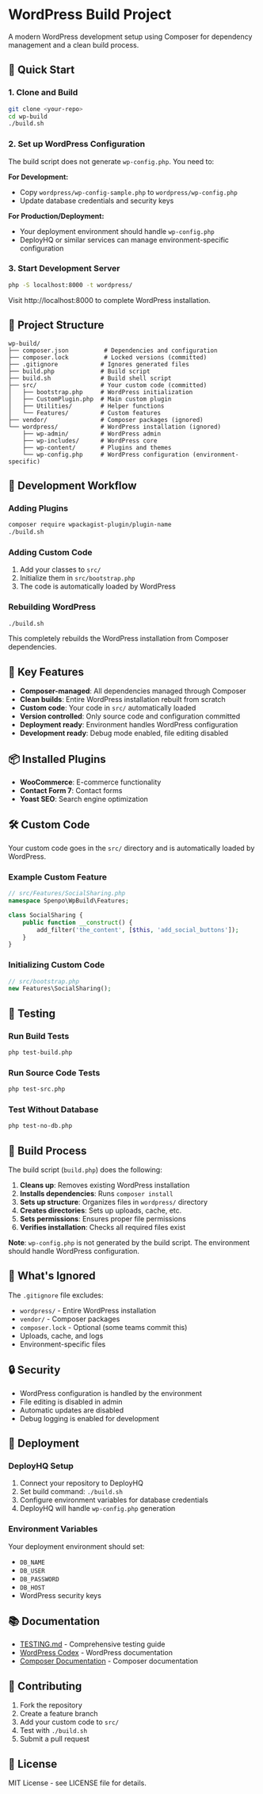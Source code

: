 # WordPress Build Project

A modern WordPress development setup using Composer for dependency management and a clean build process.

## 🚀 Quick Start

### 1. Clone and Build
```bash
git clone <your-repo>
cd wp-build
./build.sh
```

### 2. Set up WordPress Configuration
The build script does not generate `wp-config.php`. You need to:

**For Development:**
- Copy `wordpress/wp-config-sample.php` to `wordpress/wp-config.php`
- Update database credentials and security keys

**For Production/Deployment:**
- Your deployment environment should handle `wp-config.php`
- DeployHQ or similar services can manage environment-specific configuration

### 3. Start Development Server
```bash
php -S localhost:8000 -t wordpress/
```

Visit http://localhost:8000 to complete WordPress installation.

## 📁 Project Structure

```
wp-build/
├── composer.json          # Dependencies and configuration
├── composer.lock          # Locked versions (committed)
├── .gitignore            # Ignores generated files
├── build.php             # Build script
├── build.sh              # Build shell script
├── src/                  # Your custom code (committed)
│   ├── bootstrap.php     # WordPress initialization
│   ├── CustomPlugin.php  # Main custom plugin
│   ├── Utilities/        # Helper functions
│   └── Features/         # Custom features
├── vendor/               # Composer packages (ignored)
└── wordpress/            # WordPress installation (ignored)
    ├── wp-admin/         # WordPress admin
    ├── wp-includes/      # WordPress core
    ├── wp-content/       # Plugins and themes
    └── wp-config.php     # WordPress configuration (environment-specific)
```

## 🔧 Development Workflow

### Adding Plugins
```bash
composer require wpackagist-plugin/plugin-name
./build.sh
```

### Adding Custom Code
1. Add your classes to `src/`
2. Initialize them in `src/bootstrap.php`
3. The code is automatically loaded by WordPress

### Rebuilding WordPress
```bash
./build.sh
```

This completely rebuilds the WordPress installation from Composer dependencies.

## 🎯 Key Features

- **Composer-managed**: All dependencies managed through Composer
- **Clean builds**: Entire WordPress installation rebuilt from scratch
- **Custom code**: Your code in `src/` automatically loaded
- **Version controlled**: Only source code and configuration committed
- **Deployment ready**: Environment handles WordPress configuration
- **Development ready**: Debug mode enabled, file editing disabled

## 📦 Installed Plugins

- **WooCommerce**: E-commerce functionality
- **Contact Form 7**: Contact forms
- **Yoast SEO**: Search engine optimization

## 🛠️ Custom Code

Your custom code goes in the `src/` directory and is automatically loaded by WordPress.

### Example Custom Feature
```php
// src/Features/SocialSharing.php
namespace Spenpo\WpBuild\Features;

class SocialSharing {
    public function __construct() {
        add_filter('the_content', [$this, 'add_social_buttons']);
    }
}
```

### Initializing Custom Code
```php
// src/bootstrap.php
new Features\SocialSharing();
```

## 🧪 Testing

### Run Build Tests
```bash
php test-build.php
```

### Run Source Code Tests
```bash
php test-src.php
```

### Test Without Database
```bash
php test-no-db.php
```

## 🔄 Build Process

The build script (`build.php`) does the following:

1. **Cleans up**: Removes existing WordPress installation
2. **Installs dependencies**: Runs `composer install`
3. **Sets up structure**: Organizes files in `wordpress/` directory
4. **Creates directories**: Sets up uploads, cache, etc.
5. **Sets permissions**: Ensures proper file permissions
6. **Verifies installation**: Checks all required files exist

**Note**: `wp-config.php` is not generated by the build script. The environment should handle WordPress configuration.

## 🚫 What's Ignored

The `.gitignore` file excludes:
- `wordpress/` - Entire WordPress installation
- `vendor/` - Composer packages
- `composer.lock` - Optional (some teams commit this)
- Uploads, cache, and logs
- Environment-specific files

## 🔒 Security

- WordPress configuration is handled by the environment
- File editing is disabled in admin
- Automatic updates are disabled
- Debug logging is enabled for development

## 🚀 Deployment

### DeployHQ Setup
1. Connect your repository to DeployHQ
2. Set build command: `./build.sh`
3. Configure environment variables for database credentials
4. DeployHQ will handle `wp-config.php` generation

### Environment Variables
Your deployment environment should set:
- `DB_NAME`
- `DB_USER`
- `DB_PASSWORD`
- `DB_HOST`
- WordPress security keys

## 📚 Documentation

- [TESTING.md](TESTING.md) - Comprehensive testing guide
- [WordPress Codex](https://codex.wordpress.org/) - WordPress documentation
- [Composer Documentation](https://getcomposer.org/doc/) - Composer documentation

## 🤝 Contributing

1. Fork the repository
2. Create a feature branch
3. Add your custom code to `src/`
4. Test with `./build.sh`
5. Submit a pull request

## 📄 License

MIT License - see LICENSE file for details. 